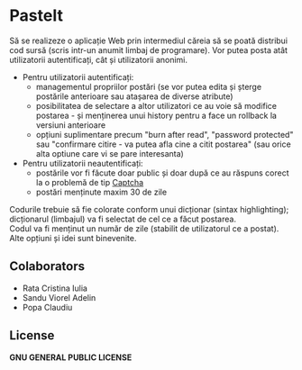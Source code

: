 # PasteIt
Să se realizeze o aplicație Web prin intermediul căreia să se poată distribui cod sursă (scris intr-un anumit limbaj de programare). Vor putea posta atât utilizatorii autentificați, cât și utilizatorii anonimi.

-   Pentru utilizatorii autentificați:
    -   managementul propriilor postări (se vor putea edita și șterge postările anterioare sau atașarea de diverse atribute)
    -   posibilitatea de selectare a altor utilizatori ce au voie să modifice postarea - și menținerea unui history pentru a face un rollback la versiuni anterioare
    -   opțiuni suplimentare precum "burn after read", "password protected" sau "confirmare citire - va putea afla cine a citit postarea" (sau orice alta optiune care vi se pare interesanta)
-   Pentru utilizatorii neautentificați:
    -   postările vor fi făcute doar public și doar după ce au răspuns corect la o problemă de tip [Captcha](https://www.imperva.com/learn/application-security/what-is-captcha/)
    -   postări menținute maxim 30 de zile

Codurile trebuie să fie colorate conform unui dicționar (sintax highlighting); dicționarul (limbajul) va fi selectat de cel ce a făcut postarea.\
Codul va fi menținut un număr de zile (stabilit de utilizatorul ce a postat).\
Alte opțiuni și idei sunt binevenite.

## Colaborators
- Rata Cristina Iulia
- Sandu Viorel Adelin
- Popa Claudiu

## License
**GNU GENERAL PUBLIC LICENSE**